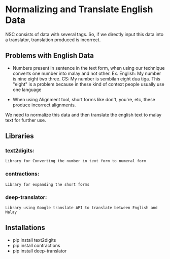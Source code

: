 # Normalizing and Translate English Data
NSC consists of data with several tags. So, if we directly input this data into a translator, translation produced is incorrect. 
## Problems with English Data
- Numbers present in sentence in the text form, when using our technique converts one number into malay and not other.
Ex. 
English: My number is nine eight two three.
CS:      My number is sembilan eight dua tiga.
This "eight" is a problem because in these kind of context people usually use one language

- When using Alignment tool, short forms like don't, you're, etc, these produce incorrect alignments.

We need to normalize this data and then translate the english text to malay text for further use.

## Libraries
### [text2digits](https://pypi.org/project/text2digits/):
    Library for Converting the number in text form to numeral form
### contractions:
    Library for expanding the short forms
### deep-translator:
    Library using Google translate API to translate between English and Malay

## Installations
- pip install text2digits
- pip install contractions
- pip install deep-translator